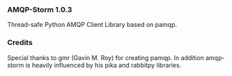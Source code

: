 ### AMQP-Storm 1.0.3
Thread-safe Python AMQP Client Library based on pamqp.

### Credits
Special thanks to gmr (Gavin M. Roy) for creating pamqp. In addition amqp-storm is heavily influenced by his pika and rabbitpy libraries.